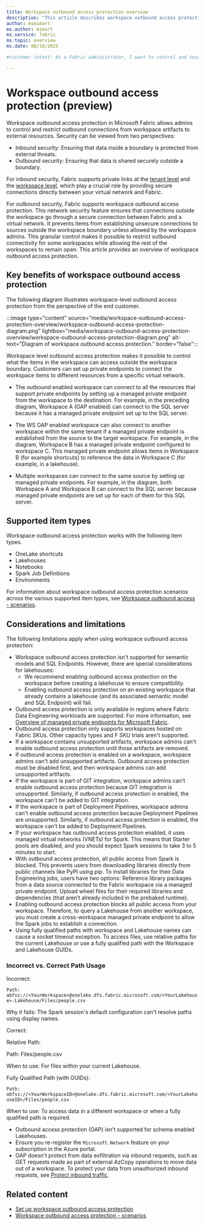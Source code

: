 ```yaml
---
title: Workspace outbound access protection overview
description: "This article describes workspace outbound access protection in Microsoft Fabric."
author: msmimart
ms.author: mimart
ms.service: fabric
ms.topic: overview
ms.date: 08/18/2025

#customer intent: As a Fabric administrator, I want to control and secure outbound connections from workspace artifacts so that I can protect organizational data and ensure compliance with security policies.

---
```


# Workspace outbound access protection (preview)

Workspace outbound access protection in Microsoft Fabric allows admins to control and restrict outbound connections from workspace artifacts to external resources. Security can be viewed from two perspectives:

* Inbound security: Ensuring that data inside a boundary is protected from external threats.
* Outbound security: Ensuring that data is shared securely outside a boundary.

For inbound security, Fabric supports private links at the [tenant level](security-private-links-overview.md) and the [workspace level](security-workspace-level-private-links-overview.md), which play a crucial role by providing secure connections directly between your virtual network and Fabric.

For outbound security, Fabric supports workspace outbound access protection. This network security feature ensures that connections outside the workspace go through a secure connection between Fabric and a virtual network. It prevents items from establishing unsecure connections to sources outside the workspace boundary unless allowed by the workspace admins. This granular control makes it possible to restrict outbound connectivity for some workspaces while allowing the rest of the workspaces to remain open. This article provides an overview of workspace outbound access protection. 

## Key benefits of workspace outbound access protection

The following diagram illustrates workspace-level outbound access protection from the perspective of the end customer.

:::image type="content" source="media/workspace-outbound-access-protection-overview/workspace-outbound-access-protection-diagram.png" lightbox="media/workspace-outbound-access-protection-overview/workspace-outbound-access-protection-diagram.png" alt-text="Diagram of workspace outbound access protection." border="false":::

Workspace level outbound access protection makes it possible to control what the items in the workspace can access outside the workspace boundary. Customers can set up private endpoints to connect the workspace items to different resources from a specific virtual network.

* The outbound enabled workspace can connect to all the resources that support private endpoints by setting up a managed private endpoint from the workspace to the destination. For example, in the preceding diagram, Workspace A (OAP enabled) can connect to the SQL server because it has a managed private endpoint set up to the SQL server.

* The WS OAP enabled workspace can also connect to another workspace within the same tenant if a managed private endpoint is established from the source to the target workspace. For example, in the diagram, Workspace B has a managed private endpoint configured to workspace C. This managed private endpoint allows items in Workspace B (for example shortcuts) to reference the data in Workspace C (for example, in a lakehouse).

* Multiple workspaces can connect to the same source by setting up managed private endpoints. For example, in the diagram, both Workspace A and Workspace B can connect to the SQL server because managed private endpoints are set up for each of them for this SQL server.

## Supported item types

Workspace outbound access protection works with the following item types.

* OneLake shortcuts
* Lakehouses
* Notebooks
* Spark Job Definitions
* Environments

For information about workspace outbound access protection scenarios across the various supported item types, see [Workspace outbound access - scenarios](./workspace-outbound-access-protection-scenarios.md).

## Considerations and limitations


The following limitations apply when using workspace outbound access protection:

* Workspace outbound access protection isn't supported for semantic models and SQL Endpoints. However, there are special considerations for lakehouses:
   * We recommend enabling outbound access protection on the workspace before creating a lakehouse to ensure compatibility.
   * Enabling outbound access protection on an existing workspace that already contains a lakehouse (and its associated semantic model and SQL Endpoint) will fail.
* Outbound access protection is only available in regions where Fabric Data Engineering workloads are supported. For more information, see [Overview of managed private endpoints for Microsoft Fabric](security-managed-private-endpoints-overview.md#limitations-and-considerations).
* Outbound access protection only supports workspaces hosted on Fabric SKUs. Other capacity types and F SKU trials aren't supported.
* If a workspace contains unsupported artifacts, workspace admins can't enable outbound access protection until those artifacts are removed.
* If outbound access protection is enabled on a workspace, workspace admins can't add unsupported artifacts. Outbound access protection must be disabled first, and then workspace admins can add unsupported artifacts.
* If the workspace is part of GIT integration, workspace admins can't enable outbound access protection because GIT integration is unsupported. Similarly, if outbound access protection is enabled, the workspace can't be added to GIT integration.
* If the workspace is part of Deployment Pipelines, workspace admins can't enable outbound access protection because Deployment Pipelines are unsupported. Similarly, if outbound access protection is enabled, the workspace can't be added to Deployment Pipelines.
* If your workspace has outbound access protection enabled, it uses managed virtual networks (VNETs) for Spark. This means that Starter pools are disabled, and you should expect Spark sessions to take 3 to 5 minutes to start.
* With outbound access protection, all public access from Spark is blocked. This prevents users from downloading libraries directly from public channels like PyPI using pip.
To install libraries for their Data Engineering jobs, users have two options:
Reference library packages from a data source connected to the Fabric workspace via a managed private endpoint.
Upload wheel files for their required libraries and dependencies (that aren’t already included in the prebaked runtime).
* Enabling outbound access protection blocks all public access from your workspace. Therefore, to query a Lakehouse from another workspace, you must create a cross-workspace managed private endpoint to allow the Spark jobs to establish a connection.
* Using fully qualified paths with workspace and Lakehouse names can cause a socket timeout exception. To access files, use relative paths for the current Lakehouse or use a fully qualified path with the Workspace and Lakehouse GUIDs.

### Incorrect vs. Correct Path Usage

Incorrect:

`Path: abfss://<YourWorkspace>@onelake.dfs.fabric.microsoft.com/<YourLakehouse>.Lakehouse/Files/people.csv`

Why it fails: The Spark session's default configuration can't resolve paths using display names.

Correct:

Relative Path:

Path: Files/people.csv

When to use: For files within your current Lakehouse.

Fully Qualified Path (with GUIDs):

`Path: abfss://<YourWorkspaceID>@onelake.dfs.fabric.microsoft.com/<YourLakehouseID>/Files/people.csv`

When to use: To access data in a different workspace or when a fully qualified path is required.
* Outbound access protection (OAP) isn't supported for schema enabled Lakehouses.
* Ensure you re-register the `Microsoft.Network` feature on your subscription in the Azure portal.
* OAP doesn't protect from data exfiltration via inbound requests, such as GET requests made as part of external AzCopy operations to move data out of a workspace.  To protect your data from unauthorized inbound requests, see [Protect inbound traffic](protect-inbound-traffic.md).


## Related content

- [Set up workspace outbound access protection](./workspace-outbound-access-protection-set-up.md)
- [Workspace outbound access protection - scenarios](./workspace-outbound-access-protection-scenarios.md)

